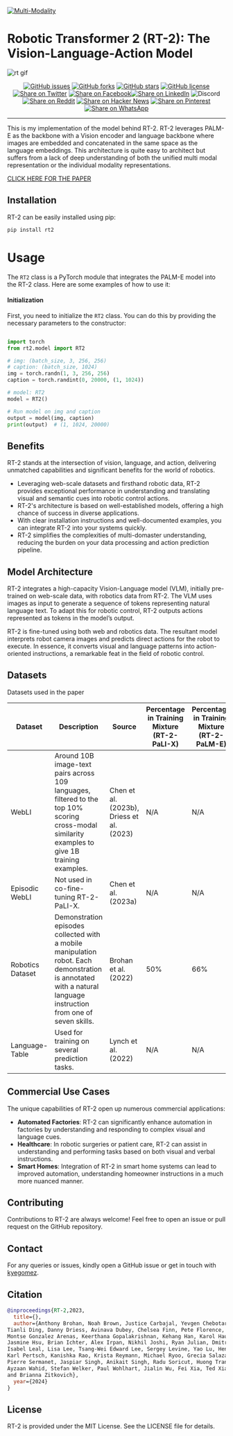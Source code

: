 [![Multi-Modality](agorabanner.png)](https://discord.gg/qUtxnK2NMf)


# Robotic Transformer 2 (RT-2): The Vision-Language-Action Model
![rt gif](rt.gif)

<div align="center">

[![GitHub issues](https://img.shields.io/github/issues/kyegomez/RT-2)](https://github.com/kyegomez/RT-2/issues) 
[![GitHub forks](https://img.shields.io/github/forks/kyegomez/RT-2)](https://github.com/kyegomez/RT-2/network) 
[![GitHub stars](https://img.shields.io/github/stars/kyegomez/RT-2)](https://github.com/kyegomez/RT-2/stargazers) 
[![GitHub license](https://img.shields.io/github/license/kyegomez/RT-2)](https://github.com/kyegomez/RT-2/blob/master/LICENSE)
[![Share on Twitter](https://img.shields.io/twitter/url/https/twitter.com/cloudposse.svg?style=social&label=Share%20%40kyegomez/RT-2)](https://twitter.com/intent/tweet?text=Excited%20to%20introduce%20RT-2,%20the%20all-new%20robotics%20model%20with%20the%20potential%20to%20revolutionize%20automation.%20Join%20us%20on%20this%20journey%20towards%20a%20smarter%20future.%20%23RT1%20%23Robotics&url=https%3A%2F%2Fgithub.com%2Fkyegomez%2FRT-2)
[![Share on Facebook](https://img.shields.io/badge/Share-%20facebook-blue)](https://www.facebook.com/sharer/sharer.php?u=https%3A%2F%2Fgithub.com%2Fkyegomez%2FRT-2)[![Share on LinkedIn](https://img.shields.io/badge/Share-%20linkedin-blue)](https://www.linkedin.com/shareArticle?mini=true&url=https%3A%2F%2Fgithub.com%2Fkyegomez%2FRT-2&title=Introducing%20RT-2%2C%20the%20All-New%20Robotics%20Model&summary=RT-2%20is%20the%20next-generation%20robotics%20model%20that%20promises%20to%20transform%20industries%20with%20its%20intelligence%20and%20efficiency.%20Join%20us%20to%20be%20a%20part%20of%20this%20revolutionary%20journey%20%23RT1%20%23Robotics&source=)
![Discord](https://img.shields.io/discord/999382051935506503)
[![Share on Reddit](https://img.shields.io/badge/-Share%20on%20Reddit-orange)](https://www.reddit.com/submit?url=https%3A%2F%2Fgithub.com%2Fkyegomez%2FRT-2&title=Exciting%20Times%20Ahead%20with%20RT-2%2C%20the%20All-New%20Robotics%20Model%20%23RT1%20%23Robotics)
[![Share on Hacker News](https://img.shields.io/badge/-Share%20on%20Hacker%20News-orange)](https://news.ycombinator.com/submitlink?u=https%3A%2F%2Fgithub.com%2Fkyegomez%2FRT-2&t=Exciting%20Times%20Ahead%20with%20RT-2%2C%20the%20All-New%20Robotics%20Model%20%23RT1%20%23Robotics)
[![Share on Pinterest](https://img.shields.io/badge/-Share%20on%20Pinterest-red)](https://pinterest.com/pin/create/button/?url=https%3A%2F%2Fgithub.com%2Fkyegomez%2FRT-2&media=https%3A%2F%2Fexample.com%2Fimage.jpg&description=RT-2%2C%20the%20Revolutionary%20Robotics%20Model%20that%20will%20Change%20the%20Way%20We%20Work%20%23RT1%20%23Robotics)
[![Share on WhatsApp](https://img.shields.io/badge/-Share%20on%20WhatsApp-green)](https://api.whatsapp.com/send?text=I%20just%20discovered%20RT-2,%20the%20all-new%20robotics%20model%20that%20promises%20to%20revolutionize%20automation.%20Join%20me%20on%20this%20exciting%20journey%20towards%20a%20smarter%20future.%20%23RT1%20%23Robotics%0A%0Ahttps%3A%2F%2Fgithub.com%2Fkyegomez%2FRT-2)

</div>

---


This is my implementation of the model behind RT-2. RT-2 leverages PALM-E as the backbone with a Vision encoder and language backbone where images are embedded and concatenated in the same space as the language embeddings. This architecture is quite easy to architect but suffers from a lack of deep understanding of both the unified multi modal representation or the individual modality representations.

[CLICK HERE FOR THE PAPER](https://robotics-transformer2.github.io/assets/rt2.pdf)


## Installation

RT-2 can be easily installed using pip:

```bash
pip install rt2
```
# Usage


The `RT2` class is a PyTorch module that integrates the PALM-E model into the RT-2 class. Here are some examples of how to use it:

#### Initialization

First, you need to initialize the `RT2` class. You can do this by providing the necessary parameters to the constructor:

```python

import torch
from rt2.model import RT2

# img: (batch_size, 3, 256, 256)
# caption: (batch_size, 1024)
img = torch.randn(1, 3, 256, 256)
caption = torch.randint(0, 20000, (1, 1024))

# model: RT2
model = RT2()

# Run model on img and caption
output = model(img, caption)
print(output)  # (1, 1024, 20000)


```


## Benefits

RT-2 stands at the intersection of vision, language, and action, delivering unmatched capabilities and significant benefits for the world of robotics.

- Leveraging web-scale datasets and firsthand robotic data, RT-2 provides exceptional performance in understanding and translating visual and semantic cues into robotic control actions.
- RT-2's architecture is based on well-established models, offering a high chance of success in diverse applications.
- With clear installation instructions and well-documented examples, you can integrate RT-2 into your systems quickly.
- RT-2 simplifies the complexities of multi-domaster understanding, reducing the burden on your data processing and action prediction pipeline.

## Model Architecture

RT-2 integrates a high-capacity Vision-Language model (VLM), initially pre-trained on web-scale data, with robotics data from RT-2. The VLM uses images as input to generate a sequence of tokens representing natural language text. To adapt this for robotic control, RT-2 outputs actions represented as tokens in the model’s output.

RT-2 is fine-tuned using both web and robotics data. The resultant model interprets robot camera images and predicts direct actions for the robot to execute. In essence, it converts visual and language patterns into action-oriented instructions, a remarkable feat in the field of robotic control.


## Datasets
Datasets used in the paper


| Dataset | Description | Source | Percentage in Training Mixture (RT-2-PaLI-X) | Percentage in Training Mixture (RT-2-PaLM-E) |
|---------|-------------|--------|----------------------------------------------|----------------------------------------------|
| WebLI | Around 10B image-text pairs across 109 languages, filtered to the top 10% scoring cross-modal similarity examples to give 1B training examples. | Chen et al. (2023b), Driess et al. (2023) | N/A | N/A |
| Episodic WebLI | Not used in co-fine-tuning RT-2-PaLI-X. | Chen et al. (2023a) | N/A | N/A |
| Robotics Dataset | Demonstration episodes collected with a mobile manipulation robot. Each demonstration is annotated with a natural language instruction from one of seven skills. | Brohan et al. (2022) | 50% | 66% |
| Language-Table | Used for training on several prediction tasks. | Lynch et al. (2022) | N/A | N/A |




## Commercial Use Cases

The unique capabilities of RT-2 open up numerous commercial applications:

- **Automated Factories**: RT-2 can significantly enhance automation in factories by understanding and responding to complex visual and language cues.
- **Healthcare**: In robotic surgeries or patient care, RT-2 can assist in understanding and performing tasks based on both visual and verbal instructions.
- **Smart Homes**: Integration of RT-2 in smart home systems can lead to improved automation, understanding homeowner instructions in a much more nuanced manner.


## Contributing

Contributions to RT-2 are always welcome! Feel free to open an issue or pull request on the GitHub repository.

## Contact

For any queries or issues, kindly open a GitHub issue or get in touch with [kyegomez](https://github.com/kyegomez).

## Citation

```bibtex
@inproceedings{RT-2,2023,
  title={},
  author={Anthony Brohan, Noah Brown, Justice Carbajal, Yevgen Chebotar, Xi Chen, Krzysztof Choromanski,
Tianli Ding, Danny Driess, Avinava Dubey, Chelsea Finn, Pete Florence, Chuyuan Fu,
Montse Gonzalez Arenas, Keerthana Gopalakrishnan, Kehang Han, Karol Hausman, Alexander Herzog,
Jasmine Hsu, Brian Ichter, Alex Irpan, Nikhil Joshi, Ryan Julian, Dmitry Kalashnikov, Yuheng Kuang,
Isabel Leal, Lisa Lee, Tsang-Wei Edward Lee, Sergey Levine, Yao Lu, Henryk Michalewski, Igor Mordatch,
Karl Pertsch, Kanishka Rao, Krista Reymann, Michael Ryoo, Grecia Salazar, Pannag Sanketi,
Pierre Sermanet, Jaspiar Singh, Anikait Singh, Radu Soricut, Huong Tran, Vincent Vanhoucke, Quan Vuong,
Ayzaan Wahid, Stefan Welker, Paul Wohlhart, Jialin Wu, Fei Xia, Ted Xiao, Peng Xu, Sichun Xu, Tianhe Yu,
and Brianna Zitkovich},
  year={2024}
}
```


## License

RT-2 is provided under the MIT License. See the LICENSE file for details.